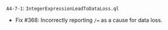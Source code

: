 `A4-7-1`: `IntegerExpressionLeadToDataLoss.ql`
 - Fix #368: Incorrectly reporting `/=` as a cause for data loss.

